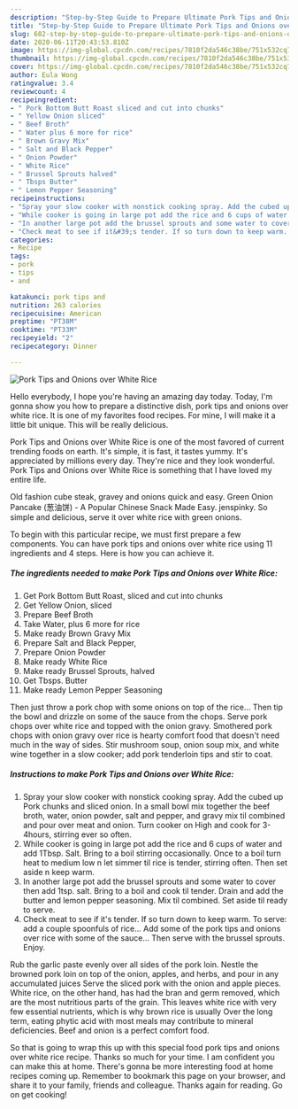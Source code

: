 ```yaml
---
description: "Step-by-Step Guide to Prepare Ultimate Pork Tips and Onions over White Rice"
title: "Step-by-Step Guide to Prepare Ultimate Pork Tips and Onions over White Rice"
slug: 682-step-by-step-guide-to-prepare-ultimate-pork-tips-and-onions-over-white-rice
date: 2020-06-11T20:43:53.810Z
image: https://img-global.cpcdn.com/recipes/7810f2da546c38be/751x532cq70/pork-tips-and-onions-over-white-rice-recipe-main-photo.jpg
thumbnail: https://img-global.cpcdn.com/recipes/7810f2da546c38be/751x532cq70/pork-tips-and-onions-over-white-rice-recipe-main-photo.jpg
cover: https://img-global.cpcdn.com/recipes/7810f2da546c38be/751x532cq70/pork-tips-and-onions-over-white-rice-recipe-main-photo.jpg
author: Eula Wong
ratingvalue: 3.4
reviewcount: 4
recipeingredient:
- " Pork Bottom Butt Roast sliced and cut into chunks"
- " Yellow Onion sliced"
- " Beef Broth"
- " Water plus 6 more for rice"
- " Brown Gravy Mix"
- " Salt and Black Pepper"
- " Onion Powder"
- " White Rice"
- " Brussel Sprouts halved"
- " Tbsps Butter"
- " Lemon Pepper Seasoning"
recipeinstructions:
- "Spray your slow cooker with nonstick cooking spray. Add the cubed up Pork chunks and sliced onion. In a small bowl mix together the beef broth, water, onion powder, salt and pepper, and gravy mix til combined and pour over meat and onion. Turn cooker on High and cook for 3-4hours, stirring ever so often."
- "While cooker is going in large pot add the rice and 6 cups of water and add 1Tbsp. Salt. Bring to a boil stirring occasionally. Once to a boil turn heat to medium low n let simmer til rice is tender, stirring often. Then set aside n keep warm."
- "In another large pot add the brussel sprouts and some water to cover then add 1tsp. salt. Bring to a boil and cook til tender. Drain and add the butter and lemon pepper seasoning. Mix til combined. Set aside til ready to serve."
- "Check meat to see if it&#39;s tender. If so turn down to keep warm. To serve: add a couple spoonfuls of rice... Add some of the pork tips and onions over rice with some of the sauce... Then serve with the brussel sprouts. Enjoy."
categories:
- Recipe
tags:
- pork
- tips
- and

katakunci: pork tips and 
nutrition: 263 calories
recipecuisine: American
preptime: "PT38M"
cooktime: "PT33M"
recipeyield: "2"
recipecategory: Dinner

---
```



![Pork Tips and Onions over White Rice](https://img-global.cpcdn.com/recipes/7810f2da546c38be/751x532cq70/pork-tips-and-onions-over-white-rice-recipe-main-photo.jpg)

Hello everybody, I hope you're having an amazing day today. Today, I'm gonna show you how to prepare a distinctive dish, pork tips and onions over white rice. It is one of my favorites food recipes. For mine, I will make it a little bit unique. This will be really delicious.

Pork Tips and Onions over White Rice is one of the most favored of current trending foods on earth. It's simple, it is fast, it tastes yummy. It's appreciated by millions every day. They're nice and they look wonderful. Pork Tips and Onions over White Rice is something that I have loved my entire life.

Old fashion cube steak, gravey and onions quick and easy. Green Onion Pancake (葱油饼) - A Popular Chinese Snack Made Easy. jenspinky. So simple and delicious, serve it over white rice with green onions.


To begin with this particular recipe, we must first prepare a few components. You can have pork tips and onions over white rice using 11 ingredients and 4 steps. Here is how you can achieve it.

<!--inarticleads1-->

##### The ingredients needed to make Pork Tips and Onions over White Rice:

1. Get  Pork Bottom Butt Roast, sliced and cut into chunks
1. Get  Yellow Onion, sliced
1. Prepare  Beef Broth
1. Take  Water, plus 6 more for rice
1. Make ready  Brown Gravy Mix
1. Prepare  Salt and Black Pepper,
1. Prepare  Onion Powder
1. Make ready  White Rice
1. Make ready  Brussel Sprouts, halved
1. Get  Tbsps. Butter
1. Make ready  Lemon Pepper Seasoning


Then just throw a pork chop with some onions on top of the rice… Then tip the bowl and drizzle on some of the sauce from the chops. Serve pork chops over white rice and topped with the onion gravy. Smothered pork chops with onion gravy over rice is hearty comfort food that doesn&#39;t need much in the way of sides. Stir mushroom soup, onion soup mix, and white wine together in a slow cooker; add pork tenderloin tips and stir to coat. 

<!--inarticleads2-->

##### Instructions to make Pork Tips and Onions over White Rice:

1. Spray your slow cooker with nonstick cooking spray. Add the cubed up Pork chunks and sliced onion. In a small bowl mix together the beef broth, water, onion powder, salt and pepper, and gravy mix til combined and pour over meat and onion. Turn cooker on High and cook for 3-4hours, stirring ever so often.
1. While cooker is going in large pot add the rice and 6 cups of water and add 1Tbsp. Salt. Bring to a boil stirring occasionally. Once to a boil turn heat to medium low n let simmer til rice is tender, stirring often. Then set aside n keep warm.
1. In another large pot add the brussel sprouts and some water to cover then add 1tsp. salt. Bring to a boil and cook til tender. Drain and add the butter and lemon pepper seasoning. Mix til combined. Set aside til ready to serve.
1. Check meat to see if it&#39;s tender. If so turn down to keep warm. To serve: add a couple spoonfuls of rice... Add some of the pork tips and onions over rice with some of the sauce... Then serve with the brussel sprouts. Enjoy.


Rub the garlic paste evenly over all sides of the pork loin. Nestle the browned pork loin on top of the onion, apples, and herbs, and pour in any accumulated juices Serve the sliced pork with the onion and apple pieces. White rice, on the other hand, has had the bran and germ removed, which are the most nutritious parts of the grain. This leaves white rice with very few essential nutrients, which is why brown rice is usually Over the long term, eating phytic acid with most meals may contribute to mineral deficiencies. Beef and onion is a perfect comfort food. 

So that is going to wrap this up with this special food pork tips and onions over white rice recipe. Thanks so much for your time. I am confident you can make this at home. There's gonna be more interesting food at home recipes coming up. Remember to bookmark this page on your browser, and share it to your family, friends and colleague. Thanks again for reading. Go on get cooking!
